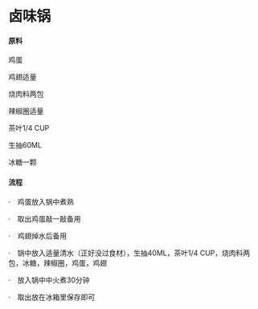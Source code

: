# 卤味锅

#### 原料

鸡蛋

鸡翅适量

烧肉料两包

辣椒圈适量

茶叶1/4 CUP

生抽60ML

冰糖一颗



#### 流程

·　鸡蛋放入锅中煮熟

·　取出鸡蛋敲一敲备用

·　鸡翅焯水后备用

·　锅中放入适量清水（正好没过食材），生抽40ML，茶叶1/4 CUP，烧肉料两包，冰糖，辣椒圈，鸡蛋，鸡翅

·　放入锅中中火煮30分钟

·　取出放在冰箱里保存即可

